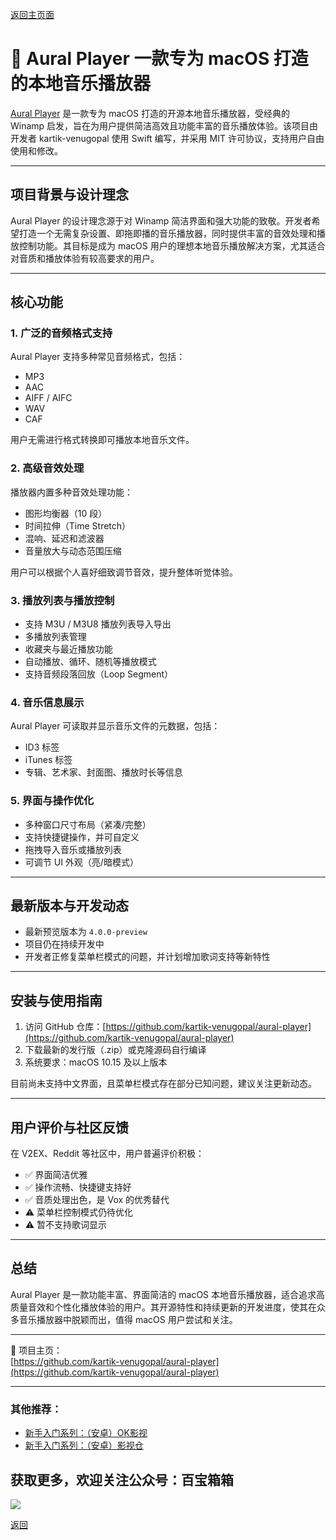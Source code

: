 [返回主页面](..)

# 🎸 Aural Player 一款专为 macOS 打造的本地音乐播放器

[Aural Player](https://github.com/kartik-venugopal/aural-player) 是一款专为 macOS 打造的开源本地音乐播放器，受经典的 Winamp 启发，旨在为用户提供简洁高效且功能丰富的音乐播放体验。该项目由开发者 kartik-venugopal 使用 Swift 编写，并采用 MIT 许可协议，支持用户自由使用和修改。

---

## 项目背景与设计理念

Aural Player 的设计理念源于对 Winamp 简洁界面和强大功能的致敬。开发者希望打造一个无需复杂设置、即拖即播的音乐播放器，同时提供丰富的音效处理和播放控制功能。其目标是成为 macOS 用户的理想本地音乐播放解决方案，尤其适合对音质和播放体验有较高要求的用户。

---

## 核心功能

### 1. 广泛的音频格式支持

Aural Player 支持多种常见音频格式，包括：

- MP3
- AAC
- AIFF / AIFC
- WAV
- CAF

用户无需进行格式转换即可播放本地音乐文件。

### 2. 高级音效处理

播放器内置多种音效处理功能：

- 图形均衡器（10 段）
- 时间拉伸（Time Stretch）
- 混响、延迟和滤波器
- 音量放大与动态范围压缩

用户可以根据个人喜好细致调节音效，提升整体听觉体验。

### 3. 播放列表与播放控制

- 支持 M3U / M3U8 播放列表导入导出
- 多播放列表管理
- 收藏夹与最近播放功能
- 自动播放、循环、随机等播放模式
- 支持音频段落回放（Loop Segment）

### 4. 音乐信息展示

Aural Player 可读取并显示音乐文件的元数据，包括：

- ID3 标签
- iTunes 标签
- 专辑、艺术家、封面图、播放时长等信息

### 5. 界面与操作优化

- 多种窗口尺寸布局（紧凑/完整）
- 支持快捷键操作，并可自定义
- 拖拽导入音乐或播放列表
- 可调节 UI 外观（亮/暗模式）

---

## 最新版本与开发动态

- 最新预览版本为 `4.0.0-preview`
- 项目仍在持续开发中
- 开发者正修复菜单栏模式的问题，并计划增加歌词支持等新特性

---

## 安装与使用指南

1. 访问 GitHub 仓库：[https://github.com/kartik-venugopal/aural-player](https://github.com/kartik-venugopal/aural-player)
2. 下载最新的发行版（.zip）或克隆源码自行编译
3. 系统要求：macOS 10.15 及以上版本

目前尚未支持中文界面，且菜单栏模式存在部分已知问题，建议关注更新动态。

---

## 用户评价与社区反馈

在 V2EX、Reddit 等社区中，用户普遍评价积极：

- ✅ 界面简洁优雅
- ✅ 操作流畅、快捷键支持好
- ✅ 音质处理出色，是 Vox 的优秀替代
- ⚠️ 菜单栏控制模式仍待优化
- ⚠️ 暂不支持歌词显示

---

## 总结

Aural Player 是一款功能丰富、界面简洁的 macOS 本地音乐播放器，适合追求高质量音效和个性化播放体验的用户。其开源特性和持续更新的开发进度，使其在众多音乐播放器中脱颖而出，值得 macOS 用户尝试和关注。

---

🔗 项目主页：  
[https://github.com/kartik-venugopal/aural-player](https://github.com/kartik-venugopal/aural-player)


---

### 其他推荐：
*   [新手入门系列：（安卓）OK影视](./docs/022_OK_Pro.md)
*   [新手入门系列：（安卓）影视仓](../docs/017_YingShiCang.md)

## 获取更多，欢迎关注公众号：百宝箱箱
<img src="../assets/GongZhongHao.png" style="max-width:100%; height:auto;">

[返回](..)
